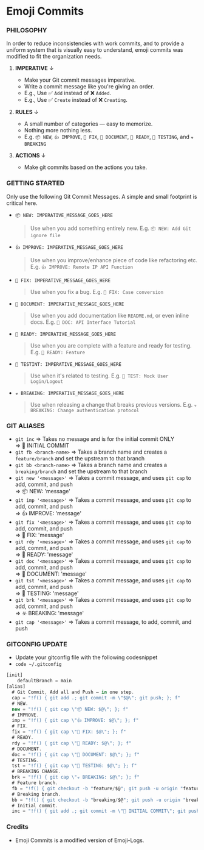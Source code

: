 # Emoji Commits

### PHILOSOPHY

In order to reduce inconsistencies with work commits, and to provide a uniform system that is visually easy to understand, emoji commits was modified to fit the organization needs.

1. **IMPERATIVE** ↓

   - Make your Git commit messages imperative.
   - Write a commit message like you're giving an order.
   - E.g., Use ✅ `Add` instead of ❌ `Added`.
   - E.g., Use ✅ `Create` instead of ❌ `Creating`.

2. **RULES** ↓

   - A small number of categories — easy to memorize.
   - Nothing more nothing less.
   - E.g. `📦 NEW`, `👍 IMPROVE`, `🐛 FIX`, `📖 DOCUMENT`, `🚀 READY`, `🤖 TESTING`, and `☣️ BREAKING`

3. **ACTIONS** ↓

   - Make git commits based on the actions you take.

### GETTING STARTED

Only use the following Git Commit Messages. A simple and small footprint is critical here.

- `📦 NEW: IMPERATIVE_MESSAGE_GOES_HERE`

  > Use when you add something entirely new.
  > E.g. `📦 NEW: Add Git ignore file`

- `👍 IMPROVE: IMPERATIVE_MESSAGE_GOES_HERE`

  > Use when you improve/enhance piece of code like refactoring etc.
  > E.g. `👍 IMPROVE: Remote IP API Function`

- `🐛 FIX: IMPERATIVE_MESSAGE_GOES_HERE`

  > Use when you fix a bug.
  > E.g. `🐛 FIX: Case conversion`

- `📖 DOCUMENT: IMPERATIVE_MESSAGE_GOES_HERE`

  > Use when you add documentation like `README.md`, or even inline docs.
  > E.g. `📖 DOC: API Interface Tutorial`

- `🚀 READY: IMPERATIVE_MESSAGE_GOES_HERE`

  > Use when you are complete with a feature and ready for testing.
  > E.g. `🚀 READY: Feature`

- `🤖 TESTINT: IMPERATIVE_MESSAGE_GOES_HERE`

  > Use when it's related to testing.
  > E.g. `🤖 TEST: Mock User Login/Logout`

- `☣️ BREAKING: IMPERATIVE_MESSAGE_GOES_HERE`
  > Use when releasing a change that breaks previous versions.
  > E.g. `☣️ BREAKING: Change authentication protocol`

### GIT ALIASES

- `git inc` => Takes no message and is for the initial commit ONLY <br> => 🎉 INITIAL COMMIT
- `git fb <branch-name>` => Takes a branch name and creates a `feature/branch` and set the upstream to that branch
- `git bb <branch-name>` => Takes a branch name and creates a `breaking/branch` and set the upstream to that branch
- `git new '<message>'` => Takes a commit message, and uses `git cap` to add, commit, and push <br> => 📦 NEW: 'message'
- `git imp '<message>'` => Takes a commit message, and uses `git cap` to add, commit, and push <br> => 👍 IMPROVE: 'message'
- `git fix '<message>'` => Takes a commit message, and uses `git cap` to add, commit, and push <br> => 🐛 FIX: 'message'
- `git rdy '<message>'` => Takes a commit message, and uses `git cap` to add, commit, and push <br> => 🚀 READY: 'message'
- `git doc '<message>'` => Takes a commit message, and uses `git cap` to add, commit, and push <br> => 📖 DOCUMENT: 'message'
- `git tst '<message>'` => Takes a commit message, and uses `git cap` to add, commit, and push <br> => 🤖 TESTING: 'message'
- `git brk '<message>'` => Takes a commit message, and uses `git cap` to add, commit, and push <br> => ☣️ BREAKING: 'message'
- `git cap '<message>'` => Takes a commit message, to add, commit, and push

### GITCONFIG UPDATE

- Update your gitconfig file with the following codesnippet
- `code ~/.gitconfig`

```js
[init]
	defaultBranch = main
[alias]
  # Git Commit, Add all and Push — in one step.
  cap = "!f() { git add .; git commit -m \"$@\"; git push; }; f"
  # NEW.
  new = "!f() { git cap \"📦 NEW: $@\"; }; f"
  # IMPROVE.
  imp = "!f() { git cap \"👍 IMPROVE: $@\"; }; f"
  # FIX.
  fix = "!f() { git cap \"🐛 FIX: $@\"; }; f"
  # READY.
  rdy = "!f() { git cap \"🚀 READY: $@\"; }; f"
  # DOCUMENT.
  doc = "!f() { git cap \"📖 DOCUMENT: $@\"; }; f"
  # TESTING.
  tst = "!f() { git cap \"🤖 TESTING: $@\"; }; f"
  # BREAKING CHANGE.
  brk = "!f() { git cap \"☣️ BREAKING: $@\"; }; f"
  # Feature branch.
  fb = "!f() { git checkout -b "feature/$@"; git push -u origin "feature/$@"; }; f"
  # Breaking branch.
  bb = "!f() { git checkout -b "breaking/$@"; git push -u origin "breaking/$@"; }; f"
  # Initial commit.
  inc = "!f() { git add .; git commit -m \"🎉 INITIAL COMMIT\"; git push -u origin main; }; f"
```

### Credits

- Emoji Commits is a modified version of Emoji-Logs.

